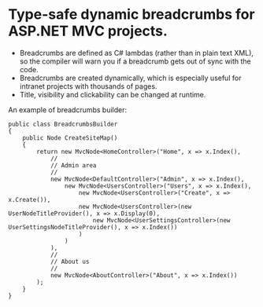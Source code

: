 Type-safe dynamic breadcrumbs for ASP.NET MVC projects.
==============

- Breadcrumbs are defined as C# lambdas (rather than in plain text XML), so the compiler will warn you if a breadcrumb gets out of sync with the code.
- Breadcrumbs are created dynamically, which is especially useful for intranet projects with thousands of pages.
- Title, visibility and clickability can be changed at runtime.

An example of breadcrumbs builder:

	public class BreadcrumbsBuilder
	{
		public Node CreateSiteMap()
		{
			return new MvcNode<HomeController>("Home", x => x.Index(),
				//
				// Admin area
				//
				new MvcNode<DefaultController>("Admin", x => x.Index(),
					new MvcNode<UsersController>("Users", x => x.Index(),
						new MvcNode<UsersController>("Create", x => x.Create()),
						new MvcNode<UsersController>(new UserNodeTitleProvider(), x => x.Display(0),
							new MvcNode<UserSettingsController>(new UserSettingsNodeTitleProvider(), x => x.Index())
						)
					)
				),
				//
				// About us
				//
				new MvcNode<AboutController>("About", x => x.Index())
			);
		}
	}
	
